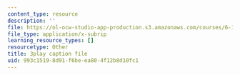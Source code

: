 ```yaml
---
content_type: resource
description: ''
file: https://ol-ocw-studio-app-production.s3.amazonaws.com/courses/6-189-multicore-programming-primer-january-iap-2007/993c15198d91f6beea804f12b8d10fc1_A0f4HUTooM4.srt
file_type: application/x-subrip
learning_resource_types: []
resourcetype: Other
title: 3play caption file
uid: 993c1519-8d91-f6be-ea80-4f12b8d10fc1
---
```

